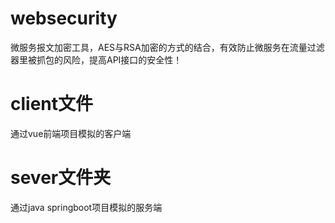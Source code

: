 # websecurity
微服务报文加密工具，AES与RSA加密的方式的结合，有效防止微服务在流量过滤器里被抓包的风险，提高API接口的安全性！

# client文件 
通过vue前端项目模拟的客户端

# sever文件夹 
通过java springboot项目模拟的服务端